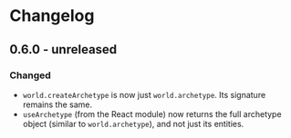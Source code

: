 # Changelog

## 0.6.0 - unreleased

### Changed

- `world.createArchetype` is now just `world.archetype`. Its signature remains the same.
- `useArchetype` (from the React module) now returns the full archetype object (similar to `world.archetype`), and not just its entities.
